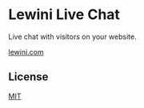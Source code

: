 # Lewini Live Chat

Live chat with visitors on your website.

[lewini.com](https://www.lewini.com)

## License

[MIT](http://opensource.org/licenses/MIT)
